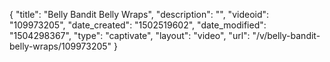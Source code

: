 {
    "title": "Belly Bandit Belly Wraps",
    "description": "",
    "videoid": "109973205",
    "date_created": "1502519602",
    "date_modified": "1504298367",
    "type": "captivate",
    "layout": "video",
    "url": "\/v\/belly-bandit-belly-wraps\/109973205"
}